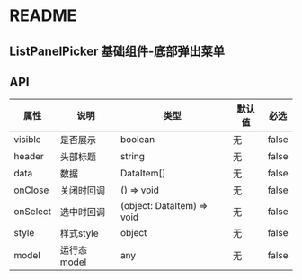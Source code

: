 # README
## ListPanelPicker 基础组件-底部弹出菜单
## API

属性 | 说明 | 类型 | 默认值 | 必选
----|-----|------|------|------
visible | 是否展示 | boolean | 无 | false
header | 头部标题 | string | 无 | false
data | 数据 | DataItem[] | 无 | false
onClose | 关闭时回调 | () => void | 无 | false
onSelect | 选中时回调 | (object: DataItem) => void | 无 | false
style | 样式style | object | 无 | false
model | 运行态model | any | 无 | false
